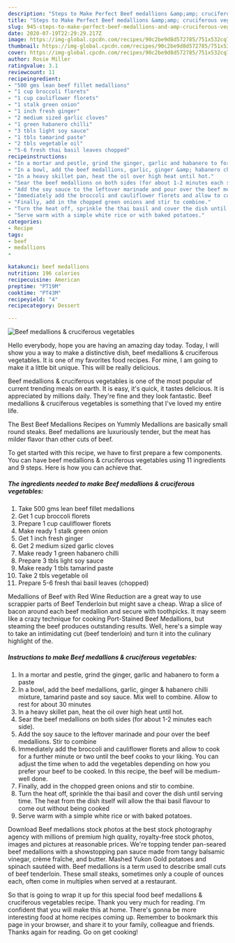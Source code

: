 ```yaml
---
description: "Steps to Make Perfect Beef medallions &amp;amp; cruciferous vegetables"
title: "Steps to Make Perfect Beef medallions &amp;amp; cruciferous vegetables"
slug: 945-steps-to-make-perfect-beef-medallions-and-amp-cruciferous-vegetables
date: 2020-07-19T22:29:29.217Z
image: https://img-global.cpcdn.com/recipes/90c2be9d8d572785/751x532cq70/beef-medallions-cruciferous-vegetables-recipe-main-photo.jpg
thumbnail: https://img-global.cpcdn.com/recipes/90c2be9d8d572785/751x532cq70/beef-medallions-cruciferous-vegetables-recipe-main-photo.jpg
cover: https://img-global.cpcdn.com/recipes/90c2be9d8d572785/751x532cq70/beef-medallions-cruciferous-vegetables-recipe-main-photo.jpg
author: Rosie Miller
ratingvalue: 3.1
reviewcount: 11
recipeingredient:
- "500 gms lean beef fillet medallions"
- "1 cup broccoli florets"
- "1 cup cauliflower florets"
- "1 stalk green onion"
- "1 inch fresh ginger"
- "2 medium sized garlic cloves"
- "1 green habanero chilli"
- "3 tbls light soy sauce"
- "1 tbls tamarind paste"
- "2 tbls vegetable oil"
- "5-6 fresh thai basil leaves chopped"
recipeinstructions:
- "In a mortar and pestle, grind the ginger, garlic and habanero to form a paste"
- "In a bowl, add the beef medallions, garlic, ginger &amp; habanero chilli mixture, tamarind paste and soy sauce. Mix well to combine. Allow to rest for about 30 minutes"
- "In a heavy skillet pan, heat the oil over high heat until hot."
- "Sear the beef medallions on both sides (for about 1-2 minutes each side)."
- "Add the soy sauce to the leftover marinade and pour over the beef medallions. Stir to combine"
- "Immediately add the broccoli and cauliflower florets and allow to cook for a further minute or two until the beef cooks to your liking. You can adjust the time when to add the vegetables depending on how you prefer your beef to be cooked. In this recipe, the beef will be medium-well done."
- "Finally, add in the chopped green onions and stir to combine."
- "Turn the heat off, sprinkle the thai basil and cover the dish until serving time. The heat from the dish itself will allow the thai basil flavour to come out without being cooked"
- "Serve warm with a simple white rice or with baked potatoes."
categories:
- Recipe
tags:
- beef
- medallions
- 

katakunci: beef medallions  
nutrition: 196 calories
recipecuisine: American
preptime: "PT19M"
cooktime: "PT43M"
recipeyield: "4"
recipecategory: Dessert

---
```



![Beef medallions &amp; cruciferous vegetables](https://img-global.cpcdn.com/recipes/90c2be9d8d572785/751x532cq70/beef-medallions-cruciferous-vegetables-recipe-main-photo.jpg)

Hello everybody, hope you are having an amazing day today. Today, I will show you a way to make a distinctive dish, beef medallions &amp; cruciferous vegetables. It is one of my favorites food recipes. For mine, I am going to make it a little bit unique. This will be really delicious.

Beef medallions &amp; cruciferous vegetables is one of the most popular of current trending meals on earth. It is easy, it's quick, it tastes delicious. It is appreciated by millions daily. They're fine and they look fantastic. Beef medallions &amp; cruciferous vegetables is something that I've loved my entire life.

The Best Beef Medallions Recipes on Yummly Medallions are basically small round steaks. Beef medallions are luxuriously tender, but the meat has milder flavor than other cuts of beef.


To get started with this recipe, we have to first prepare a few components. You can have beef medallions &amp; cruciferous vegetables using 11 ingredients and 9 steps. Here is how you can achieve that.

<!--inarticleads1-->

##### The ingredients needed to make Beef medallions &amp; cruciferous vegetables:

1. Take 500 gms lean beef fillet medallions
1. Get 1 cup broccoli florets
1. Prepare 1 cup cauliflower florets
1. Make ready 1 stalk green onion
1. Get 1 inch fresh ginger
1. Get 2 medium sized garlic cloves
1. Make ready 1 green habanero chilli
1. Prepare 3 tbls light soy sauce
1. Make ready 1 tbls tamarind paste
1. Take 2 tbls vegetable oil
1. Prepare 5-6 fresh thai basil leaves (chopped)


Medallions of Beef with Red Wine Reduction are a great way to use scrappier parts of Beef Tenderloin but might save a cheap. Wrap a slice of bacon around each beef medallion and secure with toothpicks. It may seem like a crazy technique for cooking Port-Stained Beef Medallions, but steaming the beef produces outstanding results. Well, here&#39;s a simple way to take an intimidating cut (beef tenderloin) and turn it into the culinary highlight of the. 

<!--inarticleads2-->

##### Instructions to make Beef medallions &amp; cruciferous vegetables:

1. In a mortar and pestle, grind the ginger, garlic and habanero to form a paste
1. In a bowl, add the beef medallions, garlic, ginger &amp; habanero chilli mixture, tamarind paste and soy sauce. Mix well to combine. Allow to rest for about 30 minutes
1. In a heavy skillet pan, heat the oil over high heat until hot.
1. Sear the beef medallions on both sides (for about 1-2 minutes each side).
1. Add the soy sauce to the leftover marinade and pour over the beef medallions. Stir to combine
1. Immediately add the broccoli and cauliflower florets and allow to cook for a further minute or two until the beef cooks to your liking. You can adjust the time when to add the vegetables depending on how you prefer your beef to be cooked. In this recipe, the beef will be medium-well done.
1. Finally, add in the chopped green onions and stir to combine.
1. Turn the heat off, sprinkle the thai basil and cover the dish until serving time. The heat from the dish itself will allow the thai basil flavour to come out without being cooked
1. Serve warm with a simple white rice or with baked potatoes.


Download Beef medallions stock photos at the best stock photography agency with millions of premium high quality, royalty-free stock photos, images and pictures at reasonable prices. We&#39;re topping tender pan-seared beef medallions with a showstopping pan sauce made from tangy balsamic vinegar, crème fraîche, and butter. Mashed Yukon Gold potatoes and spinach sautéed with. Beef medallions is a term used to describe small cuts of beef tenderloin. These small steaks, sometimes only a couple of ounces each, often come in multiples when served at a restaurant. 

So that is going to wrap it up for this special food beef medallions &amp; cruciferous vegetables recipe. Thank you very much for reading. I'm confident that you will make this at home. There's gonna be more interesting food at home recipes coming up. Remember to bookmark this page in your browser, and share it to your family, colleague and friends. Thanks again for reading. Go on get cooking!
